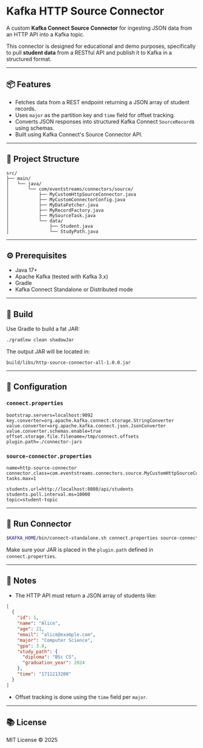 # Kafka HTTP Source Connector

A custom **Kafka Connect Source Connector** for ingesting JSON data from an HTTP API into a Kafka topic.

This connector is designed for educational and demo purposes, specifically to pull **student data** from a RESTful API and publish it to Kafka in a structured format.

---

## 📦 Features

- Fetches data from a REST endpoint returning a JSON array of student records.
- Uses `major` as the partition key and `time` field for offset tracking.
- Converts JSON responses into structured Kafka Connect `SourceRecord`s using schemas.
- Built using Kafka Connect's Source Connector API.

---

## 📁 Project Structure

```
src/
├── main/
│   └── java/
│       └── com/eventstreams/connectors/source/
│           ├── MyCustomHttpSourceConnector.java
│           ├── MyCustomConnectorConfig.java
│           ├── MyDataFetcher.java
│           ├── MyRecordFactory.java
│           ├── MySourceTask.java
│           └── data/
│               ├── Student.java
│               └── StudyPath.java
```

---

## ⚙️ Prerequisites

- Java 17+
- Apache Kafka (tested with Kafka 3.x)
- Gradle
- Kafka Connect Standalone or Distributed mode

---

## 💪 Build

Use Gradle to build a fat JAR:

```bash
./gradlew clean shadowJar
```

The output JAR will be located in:

```
build/libs/http-source-connector-all-1.0.0.jar
```

---

## 🔧 Configuration

### `connect.properties`

```properties
bootstrap.servers=localhost:9092
key.converter=org.apache.kafka.connect.storage.StringConverter
value.converter=org.apache.kafka.connect.json.JsonConverter
value.converter.schemas.enable=true
offset.storage.file.filename=/tmp/connect.offsets
plugin.path=./connector-jars
```

### `source-connector.properties`

```properties
name=http-source-connector
connector.class=com.eventstreams.connectors.source.MyCustomHttpSourceConnector
tasks.max=1

students.url=http://localhost:8080/api/students
students.poll.interval.ms=10000
topic=student-topic
```

---

## 🚀 Run Connector

```bash
$KAFKA_HOME/bin/connect-standalone.sh connect.properties source-connector.properties
```

Make sure your JAR is placed in the `plugin.path` defined in `connect.properties`.

---

## 📌 Notes

- The HTTP API must return a JSON array of students like:

```json
[
  {
    "id": 1,
    "name": "Alice",
    "age": 21,
    "email": "alice@example.com",
    "major": "Computer Science",
    "gpa": 3.8,
    "study_path": {
      "diploma": "BSc CS",
      "graduation_year": 2024
    },
    "time": "1711213200"
  }
]
```

- Offset tracking is done using the `time` field per `major`.

---

## 📚 License

MIT License © 2025


